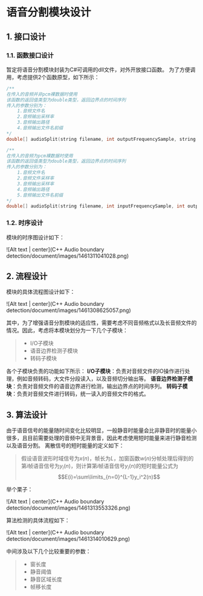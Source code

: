 # 语音分割模块设计

## 1. 接口设计

### 1.1. 函数接口设计

暂定将语音分割模块封装为C#可调用的dll文件，对外开放接口函数。
为了方便调用，考虑提供2个函数原型，如下所示：

```cpp
/**
在传入的音频并非pcm裸数据时使用
该函数的返回值类型为double类型，返回边界点的时间序列
传入的参数分别为：
	1.音频文件名
	2.音频输出采样率
	3.音频输出路径
	4.音频输出文件名前缀
*/
double[] audioSplit(string filename, int outputFrequencySample, string outputPath, string outputFilename);

/**
在传入的音频为pcm裸数据时使用
该函数的返回值类型为double类型，返回边界点的时间序列
传入的参数分别为：
	1.音频文件名
	2.音频文件采样率
	3.音频输出采样率
	4.音频输出路径
	5.音频输出文件名前缀
*/
double[] audioSplit(string filename, int inputFrequencySample, int outputFrequencySample, string outputPath, string outputFilename);
```

### 1.2. 时序设计

模块的时序图设计如下：

![Alt text | center](C++ Audio boundary detection/document/images/1461311041028.png)

## 2. 流程设计

模块的具体流程图设计如下：

![Alt text | center](C++ Audio boundary detection/document/images/1461308625057.png)

其中，为了增强语音分割模块的适应性，需要考虑不同音频格式以及长音频文件的情况。因此，考虑将本模块划分为一下几个子模块：

> * I/O子模块
> * 语音边界检测子模块
> * 转码子模块

各个子模块负责的功能如下所示：
**I/O子模块**：负责对音频文件的IO操作进行处理，例如音频转码，大文件分段读入，以及音频切分输出等。
**语音边界检测子模块**：负责对音频文件的语音边界进行检测，输出边界点的时间序列。
**转码子模块**：负责对音频文件进行转码，统一读入的音频文件的格式。

## 3. 算法设计

由于语音信号的能量随时间变化比较明显，一般静音时能量会比非静音时的能量小很多，且目前需要处理的音频中无背景音，因此考虑使用短时能量来进行静音检测以及语音分割。
离散信号的短时能量的定义如下：

> 假设语音波形时域信号为$x(n)$，帧长为$L$，加窗函数$w(n)$分帧处理后得到的第$i$帧语音信号为$y_i(n)$，则计算第$i$帧语音信号$y_i(n)$的短时能量公式为$$E(i)=\sum\limits_{n=0}^{L-1}y_i^2(n)$$

举个栗子：

![Alt text | center](C++ Audio boundary detection/document/images/1461313553326.png)

算法检测的具体流程如下：

![Alt text | center](C++ Audio boundary detection/document/images/1461314010629.png)

中间涉及以下几个比较重要的参数：

> * 窗长度
> * 静音阈值
> * 静音区域长度
> * 帧移长度




